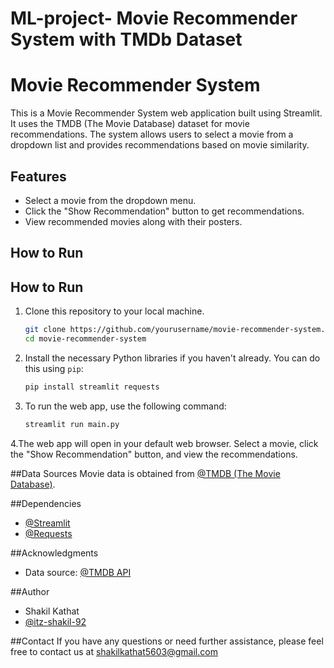 # ML-project- Movie Recommender System with TMDb Dataset
# Movie Recommender System

This is a Movie Recommender System web application built using Streamlit. It uses the TMDB (The Movie Database) dataset for movie recommendations. The system allows users to select a movie from a dropdown list and provides recommendations based on movie similarity.

## Features

- Select a movie from the dropdown menu.
- Click the "Show Recommendation" button to get recommendations.
- View recommended movies along with their posters.

## How to Run

## How to Run

1. Clone this repository to your local machine.

   ```bash
   git clone https://github.com/yourusername/movie-recommender-system.git
   cd movie-recommender-system   

2. Install the necessary Python libraries if you haven't already. You can do this using `pip`:

   ```bash
   pip install streamlit requests

3. To run the web app, use the following command: 
   ```bash
   streamlit run main.py

4.The web app will open in your default web browser. Select a movie, click the "Show Recommendation" button, and view the recommendations.

##Data Sources
Movie data is obtained from [@TMDB (The Movie Database)](https://www.kaggle.com/datasets/tmdb/tmdb-movie-metadata).


##Dependencies

- [@Streamlit](https://streamlit.io/)
- [@Requests]([https://streamlit.io/](https://docs.python-requests.org/en/latest/))

##Acknowledgments
- Data source: [@TMDB API](https://developer.themoviedb.org/docs/getting-started)

##Author
- Shakil Kathat
- [@itz-shakil-92](https://www.github.com/itz-shakil-92)

##Contact
If you have any questions or need further assistance, please feel free to contact us at shakilkathat5603@gmail.com
